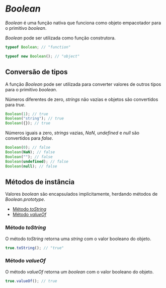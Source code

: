 # _Boolean_

_Boolean_ é uma função nativa que funciona como objeto empacotador para o primitivo _boolean_.

_Boolean_ pode ser utilizada como função construtora.

```javascript
typeof Boolean; // "function"

typeof new Boolean(); // "object"
```

## Conversão de tipos

A função _Boolean_ pode ser utilizada para converter valores de outros tipos para o primitivo _boolean_.

Números diferentes de zero, _strings_ não vazias e objetos são convertidos para _true_.

```javascript
Boolean(1); // true
Boolean("string"); // true
Boolean({}); // true
```

Números iguais a zero, _strings_ vazias, _NaN_, _undefined_ e _null_ são convertidos para _false_.

```javascript
Boolean(0); // false
Boolean(NaN); // false
Boolean(""); // false
Boolean(undefined); // false
Boolean(null); // false
```

## Métodos de instância

Valores _boolean_ são encapsulados implicitamente, herdando métodos de _Boolean.prototype_.

- [Método _toString_](#método-toString)
- [Método _valueOf_](#método-valueOf)

### Método _toString_

O método _toString_ retorna uma _string_ com o valor booleano do objeto.

```javascript
true.toString(); // "true"
```

### Método _valueOf_

O método _valueOf_ retorna um _boolean_ com o valor booleano do objeto.

```javascript
true.valueOf(); // true
```
